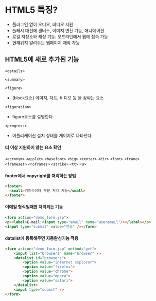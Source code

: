 # HTML5 특징?
- 플러그인 없이 오디오, 비디오 지원
- 플래시 대신에 캔버스, 이미지 변환 기능, 애니메이션
- 로컬 저장소와 캐싱 기능. 오프라인에서 웹에 접속 가능
- 현재위치 알려주는 웹페이지 제작 가능

## HTML5에 새로 추가된 기능

`<details>`

`<summary>`

`<figure>`
- (block요소) 이미지, 차트, 비디오 등 을 감싸는 요소

`<figuration>`
- figure요소를 설명한다.

`<progress>`
- 어플리케이션 설치 상태를 게이지로 나타낸다.

#### 더 이상 지원하지 않는 요소 확인 
`<acronym>` `<applet>` `<basefont>` `<big>` `<center>` `<dir>` `<font>` `<frame>` `<frameset>` `<noframes>` `<strike>` `<tt>` `<u>`

#### footer에서 copyright를 처리하는 방법
```html
<footer>
  <small>카피라이터 부분 처리 가능</small>
</footer>
```

#### 이메일 형식일때만 처리되는 기능
```html
<form action="demo_form.jsp">
<p><label>E-mail:<input type="email" name="useremail"/></label></p>
<input type="submit" value="전송" /></form>
```

#### datalist에 등록해두면 자동완성기능 적용

```html
<form action="demo_form.jsp" method="get">
	<input list="browsers" name="browser" />
	<datalist id="browsers">
		<option value="internet explorer">
		<option value="firefox">
		<option value="chrome">
		<option value="opera">
		<option value="safari">
	</datalist>
	<input type="submit" />
</form>
```